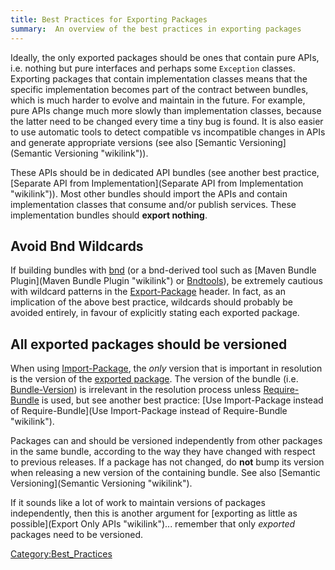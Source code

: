 ```yaml
---
title: Best Practices for Exporting Packages
summary:  An overview of the best practices in exporting packages
---
```


Ideally, the only exported packages should be ones that contain pure
APIs, i.e. nothing but pure interfaces and perhaps some `Exception`
classes. Exporting packages that contain implementation classes means
that the specific implementation becomes part of the contract between
bundles, which is much harder to evolve and maintain in the future. For
example, pure APIs change much more slowly than implementation classes,
because the latter need to be changed every time a tiny bug is found. It
is also easier to use automatic tools to detect compatible vs
incompatible changes in APIs and generate appropriate versions (see also
[Semantic Versioning](Semantic Versioning "wikilink")).

These APIs should be in dedicated API bundles (see another best
practice, [Separate API from
Implementation](Separate API from Implementation "wikilink")). Most
other bundles should import the APIs and contain implementation classes
that consume and/or publish services. These implementation bundles
should **export nothing**.

## Avoid Bnd Wildcards

If building bundles with [bnd](bnd "wikilink") (or a bnd-derived tool
such as [Maven Bundle Plugin](Maven Bundle Plugin "wikilink") or
[Bndtools](Bndtools "wikilink")), be extremely cautious with wildcard
patterns in the [Export-Package](Export-Package "wikilink") header. In
fact, as an implication of the above best practice, wildcards should
probably be avoided entirely, in favour of explicitly stating each
exported package.

## All exported packages should be versioned

When using [Import-Package](Import-Package "wikilink"), the *only*
version that is important in resolution is the version of the [exported
package](Export-Package "wikilink"). The version of the bundle (i.e.
[Bundle-Version](Bundle-Version "wikilink")) is irrelevant in the
resolution process unless [Require-Bundle](Require-Bundle "wikilink") is
used, but see another best practice: [Use Import-Package instead of
Require-Bundle](Use Import-Package instead of Require-Bundle "wikilink").

Packages can and should be versioned independently from other packages
in the same bundle, according to the way they have changed with respect
to previous releases. If a package has not changed, do **not** bump its
version when releasing a new version of the containing bundle. See also
[Semantic Versioning](Semantic Versioning "wikilink").

If it sounds like a lot of work to maintain versions of packages
independently, then this is another argument for [exporting as little as
possible](Export Only APIs "wikilink")... remember that only *exported*
packages need to be versioned.

<Category:Best_Practices>

